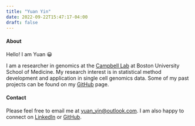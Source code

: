 ```yaml
---
title: "Yuan Yin"
date: 2022-09-22T15:47:17-04:00
draft: false
---
```


#### About

Hello! I am Yuan :grinning:

I am a researcher in genomics at the [Campbell Lab](https://www.camplab.net/) at Boston University School of Medicine. My research interest is in statistical method development and application in single cell genomics data. Some of my past projects can be found on my [GitHub](https://github.com/yuan-yin-truly) page.



#### Contact

Please feel free to email me at [yuan_yin@outlook.com](mailto:yuan_yin@outlook.com). I am also happy to connect on [LinkedIn](https://www.linkedin.com/in/yuan-yin/) or [GitHub](https://github.com/yuan-yin-truly).